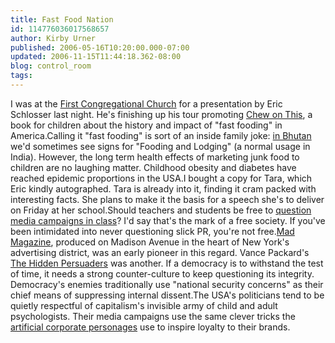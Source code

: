 ```yaml
---
title: Fast Food Nation
id: 114776036017568657
author: Kirby Urner
published: 2006-05-16T10:20:00.000-07:00
updated: 2006-11-15T11:44:18.362-08:00
blog: control_room
tags: 
---
```


I was at the [First Congregational Church](http://controlroom.blogspot.com/2005/01/why-civilizations-fail.html) for a presentation by Eric Schlosser last night.  He's finishing up his tour promoting [Chew on This](http://www.amazon.com/gp/product/0618710310/103-9549483-3779860), a book for children about the history and impact of "fast fooding" in America.Calling it "fast fooding" is sort of an inside family joke: [in Bhutan](http://mail.python.org/pipermail/edu-sig/2006-June/006584.html) we'd sometimes see signs for "Fooding and Lodging" (a normal usage in India). However, the long term health effects of marketing junk food to children are no laughing matter.  Childhood obesity and diabetes have reached epidemic proportions in the USA.I bought a copy for Tara, which Eric kindly autographed.  Tara is already into it, finding it cram packed with interesting facts.  She plans to make it the basis for a speech she's to deliver on Friday at her school.Should teachers and students be free to [question media campaigns in class](http://mathforum.org/kb/message.jspa?messageID=3650153)?  I'd say that's the mark of a free society.  If you've been intimidated into never questioning slick PR, you're not free.[Mad Magazine](http://mybizmo.blogspot.com/2006/05/decoding-usa-culture.html), produced on Madison Avenue in the heart of New York's advertising district, was an early pioneer in this regard.  Vance Packard's [The Hidden Persuaders](http://www.amazon.com/gp/product/B0007DQTNW/qid=1147798730/102-8834637-6402554) was another.  If a democracy is to withstand the test of time, it needs a strong counter-culture to keep questioning its integrity.  Democracy's enemies traditionally use "national security concerns" as their chief means of suppressing internal dissent.The USA's politicians tend to be quietly respectful of capitalism's invisible army of child and adult psychologists.  Their media campaigns use the same clever tricks the [artificial corporate personages](http://www.grunch.net/) use to inspire loyalty to their brands.